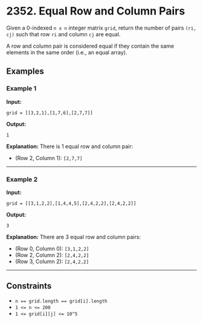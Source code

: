 # 2352. Equal Row and Column Pairs

Given a 0-indexed `n x n` integer matrix `grid`, return the number of pairs `(ri, cj)` such that row `ri` and column `cj` are equal.

A row and column pair is considered equal if they contain the same elements in the same order (i.e., an equal array).

## Examples

### Example 1

**Input:** 
```plaintext
grid = [[3,2,1],[1,7,6],[2,7,7]]
```

**Output:** 
```plaintext
1
```

**Explanation:** 
There is 1 equal row and column pair:
- (Row 2, Column 1): `[2,7,7]`

---

### Example 2

**Input:** 
```plaintext
grid = [[3,1,2,2],[1,4,4,5],[2,4,2,2],[2,4,2,2]]
```

**Output:** 
```plaintext
3
```

**Explanation:** 
There are 3 equal row and column pairs:
- (Row 0, Column 0): `[3,1,2,2]`
- (Row 2, Column 2): `[2,4,2,2]`
- (Row 3, Column 2): `[2,4,2,2]`

---

## Constraints

- `n == grid.length == grid[i].length`
- `1 <= n <= 200`
- `1 <= grid[i][j] <= 10^5`